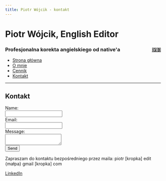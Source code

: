 ```yaml
---
title: Piotr Wójcik - kontakt
---
```

<link rel="stylesheet" href="style.css">

# Piotr Wójcik, English Editor

<h3><div style="float: left">Profesjonalna korekta angielskiego od native'a</div><div style="float: right"><a href="contact.html" title="Please click here for English">🇬🇧</a></div><div style="clear: both;"></div></h3>

- [Strona główna](index.md)
- [O mnie](omnie.md)
- [Cennik](cennik.md)
- [Kontakt](kontakt.md)

---

## Kontakt

<form action="https://formspree.io/f/meqyqere" method="POST">
  <label>Name:</label><br>
    <input type="text" name="name"><br>
  <label>Email:</label><br>
    <input type="email" name="email"><br>
  <label>Message:</label><br>
    <textarea name="message"></textarea><br>
  <button type="submit">Send</button>
</form>

Zapraszam do kontaktu bezpośredniego przez maila: piotr \[kropka\] edit \{małpa\} gmail \[kropka\] com

[LinkedIn](https://pl.linkedin.com/in/pioioiotr)
